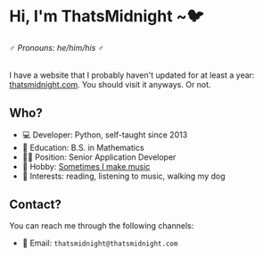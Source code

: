 # Hi, I'm ThatsMidnight ~🐦

###### ♂️ *Pronouns: he/him/his* ♂️

I have a website that I probably haven't updated for at least a year: [thatsmidnight.com](https://thatsmidnight.com). You should visit it anyways. Or not.

## Who?

- 💻 Developer: Python, self-taught since 2013
- 🏫 Education: B.S. in Mathematics
- 👨‍💼 Position: Senior Application Developer
- 🎵 Hobby: [Sometimes I make music](https://soundcloud.com/thatsmidnight)
- 💖 Interests: reading, listening to music, walking my dog

## Contact?

You can reach me through the following channels:

- 📧 Email: `thatsmidnight@thatsmidnight.com`
